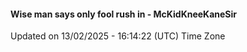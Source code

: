 #### Wise man says only fool rush in - McKidKneeKaneSir
Updated on 13/02/2025 - 16:14:22 (UTC) Time Zone
